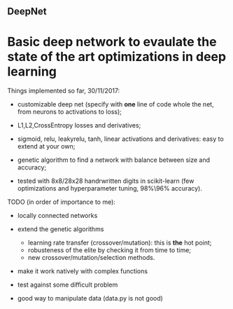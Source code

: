 ## DeepNet
# Basic deep network to evaulate the state of the art optimizations in deep learning

Things implemented so far, 30/11/2017:

- customizable deep net (specify with **one** line of code whole the net, from neurons to activations to loss);

- L1,L2,CrossEntropy losses and derivatives;

- sigmoid, relu, leakyrelu, tanh, linear activations and derivatives: easy to extend at your own;

- genetic algorithm to find a network with balance between size and accuracy;

- tested with 8x8/28x28 handrwritten digits in scikit-learn (few optimizations and hyperparameter tuning, 98%\96% accuracy).


TODO (in order of importance to me):

- locally connected networks

- extend the genetic algorithms
  - learning rate transfer (crossover/mutation): this is **the** hot point;
  - robusteness of the elite by checking it from time to time;
  - new crossover/mutation/selection methods.

- make it work natively with complex functions

- test against some difficult problem

- good way to manipulate data (data.py is not good)

